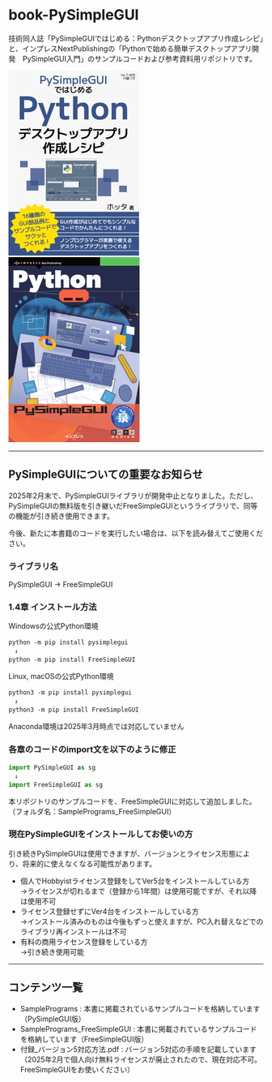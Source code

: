 # book-PySimpleGUI

技術同人誌「PySimpleGUIではじめる：Pythonデスクトップアプリ作成レシピ」と、インプレスNextPublishingの「Pythonで始める簡単デスクトップアプリ開発　PySimpleGUI入門」のサンプルコードおよび参考資料用リポジトリです。

![表紙](images/PySimpleGUI本表紙_small.jpg)
![表紙2](images/PySimpleGUI本商業版表紙_small.png)

---

## PySimpleGUIについての重要なお知らせ

2025年2月末で、PySimpleGUIライブラリが開発中止となりました。ただし、PySimpleGUIの無料版を引き継いだFreeSimpleGUIというライブラリで、同等の機能が引き続き使用できます。

今後、新たに本書籍のコードを実行したい場合は、以下を読み替えてご使用ください。

### ライブラリ名

PySimpleGUI → FreeSimpleGUI

### 1.4章 インストール⽅法

Windowsの公式Python環境

```txt
python -m pip install pysimplegui
　↓  
python -m pip install FreeSimpleGUI
```

Linux, macOSの公式Python環境

```txt
python3 -m pip install pysimplegui
　↓  
python3 -m pip install FreeSimpleGUI
```

Anaconda環境は2025年3月時点では対応していません

### 各章のコードのimport文を以下のように修正

```py
import PySimpleGUI as sg
　↓
import FreeSimpleGUI as sg
```

本リポジトリのサンプルコードを、FreeSimpleGUIに対応して追加しました。（フォルダ名：SamplePrograms_FreeSimpleGUI）

### 現在PySimpleGUIをインストールしてお使いの方

引き続きPySimpleGUIは使用できますが、バージョンとライセンス形態により、将来的に使えなくなる可能性があります。

- 個人でHobbyistライセンス登録をしてVer5台をインストールしている方  
→ライセンスが切れるまで（登録から1年間）は使用可能ですが、それ以降は使用不可
- ライセンス登録せずにVer4台をインストールしている方  
→インストール済みのものは今後もずっと使えますが、PC入れ替えなどでのライブラリ再インストールは不可
- 有料の商用ライセンス登録をしている方  
→引き続き使用可能

---

## コンテンツ一覧

- SamplePrograms : 本書に掲載されているサンプルコードを格納しています（PySimpleGUI版）
- SamplePrograms_FreeSimpleGUI : 本書に掲載されているサンプルコードを格納しています（FreeSimpleGUI版）
- 付録_バージョン5対応方法.pdf : バージョン5対応の手順を記載しています（2025年2月で個人向け無料ライセンスが廃止されたので、現在対応不可。FreeSimpleGUIをお使いください）
